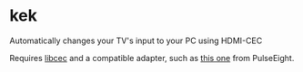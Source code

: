 # kek

Automatically changes your TV's input to your PC using HDMI-CEC

Requires [libcec](https://github.com/Pulse-Eight/libcec) and a compatible adapter, such as [this one](https://www.pulse-eight.com/p/104/usb-hdmi-cec-adapter) from PulseEight.
